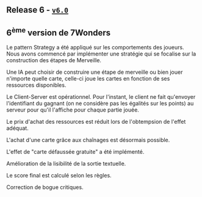 ## Release 6 - [`v6.0`](https://github.com/uca-m1informatique-softeng/M1-S1-7W-lamac/tree/v6.0)

## 6<sup>ème</sup> version de 7Wonders

Le pattern Strategy a été appliqué sur les comportements des joueurs.  
Nous avons commencé par implémenter une stratégie qui se focalise sur la construction des étapes de Merveille.

Une IA peut choisir de construire une étape de merveille ou bien jouer n'importe quelle carte, celle-ci joue les cartes 
en fonction de ses ressources disponibles.

Le Client-Server est opérationnel. Pour l'instant, le client ne fait qu'envoyer l'identifiant du gagnant
(on ne considère pas les égalités sur les points) au serveur pour qu'il l'affiche pour chaque partie jouée.

Le prix d'achat des ressources est réduit lors de l'obtempsion de l'effet adéquat.

L'achat d'une carte grâce aux chaînages est désormais possible.

L'effet de "carte défaussée gratuite" a été implémenté. 

Amélioration de la lisibilité de la sortie textuelle.

Le score final est calculé selon les règles.

Correction de bogue critiques.